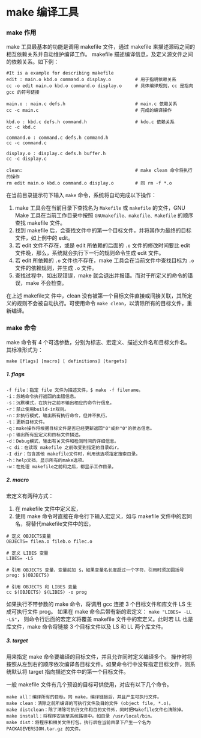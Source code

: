 make 编译工具
===

### make 作用

make 工具最基本的功能是调用 makefile 文件，通过 makefile 来描述源码之间的相互依赖关系并自动维护编译工作。
makefile 描述编译信息，及定义源文件之间的依赖关系。如下例：

```
#It is a example for describing makefile
edit : main.o kbd.o command.o display.o         # 用于指明依赖关系
cc -o edit main.o kbd.o command.o display.o     # 具体编译规则，cc 是指向 gcc 的符号链接

main.o : main.c defs.h                          # main.c 依赖关系
cc -c main.c                                    # 完成的编译操作

kbd.o : kbd.c defs.h command.h                  # kdo.c 依赖关系
cc -c kbd.c

command.o : command.c defs.h command.h
cc -c command.c

display.o : display.c defs.h buffer.h
cc -c display.c

clean:                                          # make clean 命令将执行的操作
rm edit main.o kbd.o command.o display.o        # 同 rm -f *.o
```

在当前目录提示符下输入 `make` 命令，系统将自动完成以下操作：

1. make 工具会在当前目录下查找名为 `Makefile` 或 `makefile` 的文件，GNU Make 工具在当前工作目录中按照  `GNUmakefile、makefile、Makefile` 的顺序查找 makefile 文件。
2. 找到 makefile 后，会查找文件中的第一个目标文件，并将其作为最终的目标文件，如上例中的 edit。
3. 若 edit 文件不存在，或是 edit 所依赖的后面的 `.o` 文件的修改时间要比 edit 文件晚，那么，系统就会执行下一行的规则命令生成 edit 文件。
4. 若 edit 所依赖的 `.o` 文件也不存在，make 工具会在当前文件中查找目标为 `.o` 文件的依赖规则，并生成 `.o` 文件。
5. 查找过程中，如出现错误，make 就会退出并报错。而对于所定义的命令的错误，make 不会检查。

在上述 makefile文 件中，clean 没有被第一个目标文件直接或间接关联，其所定义的规则不会被自动执行。可使用命令 `make clean`，以清除所有的目标文件，重新编译。

### make 命令

make 命令有 4 个可选参数，分别为标志、宏定义、描述文件名和目标文件名。其标准形式为：

```
make [flags] [macro] [ definitions] [targets]
```

##### 1. flags

```
-f file：指定 file 文件为描述文件，$ make -f filename。
-i：忽略命令执行返回的出错信息。
-s：沉默模式，在执行之前不输出相应的命令行信息。
-r：禁止使用build-in规则。
-n：非执行模式，输出所有执行命令，但并不执行。
-t：更新目标文件。
-q：make操作将根据目标文件是否已经更新返回"0"或非"0"的状态信息。
-p：输出所有宏定义和目标文件描述。
-d：Debug模式，输出有关文件和检测时间的详细信息。
-c di：在读取 makefile 之前改变到指定的目录dir。
-I dir：包含其他 makefile文件时，利用该选项指定搜索目录。
-h：help文挡，显示所有的make选项。
-w：在处理 makefile之前和之后，都显示工作目录。
```

##### 2. macro

宏定义有两种方式：

1. 在 makefile 文件中定义宏，
2. 使用 make 命令时直接在命令行下输入宏定义，如与 makefile 文件中的宏同名，将替代makefile文件中的宏。

```
# 定义 OBJECTS变量
OBJECTS= filea.o fileb.o filec.o

# 定义 LIBES 变量
LIBES= -LS

# 引用 OBJECTS 变量，变量前加 $，如果变量名长度超过一个字符，引用时须加圆括号
prog: $(OBJECTS)

# 引用 OBJECTS 和 LIBES 变量
cc $(OBJECTS) $(LIBES) -o prog
```

如果执行不带参数的 make 命令，将调用 gcc 连接 3 个目标文件和库文件 LS 生成可执行文件 prog。
如果在 make 命令后带有新的宏定义： `make "LIBES= -LL -LS"`，
则命令行后面的宏定义将覆盖 makefile 文件中的宏定义。此时若 LL 也是库文件，make 命令将链接 3 个目标文件以及 LS 和 LL 两个库文件。

##### 3. target

用来指定 make 命令要编译的目标文件，并且允许同时定义编译多个。
操作时将按照从左到右的顺序依次编译各目标文件。如果命令行中没有指定目标文件，则系统默认将 target 指向描述文件中的第一个目标文件。

一般 makefile 文件有几个预设的目标可供使用，对应有以下几个命令。

```
make all：编译所有的目标。同 make，编译链接后，并且产生可执行文件。
make clean：清除之前所编译的可执行文件及目的文件 (object file, *.o)。
make distclean：除了清除可执行文件和目的文件外，同时把Makefile文件也清除掉。
make install：将程序安装至系统路径中。如目录 /usr/local/bin。
make dist：将程序和相关文件打包。执行后在当前目录下产生一个名为 PACKAGEVERSION.tar.gz 的文件。
```
